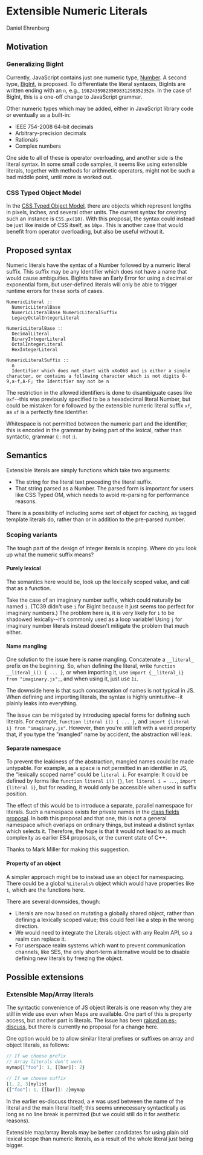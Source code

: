 # Extensible Numeric Literals

Daniel Ehrenberg

## Motivation

### Generalizing BigInt

Currently, JavaScript contains just one numeric type, [Number](https://developer.mozilla.org/en-US/docs/Web/JavaScript/Reference/Global_Objects/Number). A second type, [BigInt](https://github.com/tc39/proposal-bigint), is proposed. To differentiate the literal syntaxes, BigInts are written ending with an `n`, e.g., `19824359823509831298352352n`. In the case of BigInt, this is a one-off change to JavaScript grammar.

Other numeric types which may be added, either in JavaScript library code or eventually as a built-in:
- IEEE 754-2008 64-bit decimals
- Arbitrary-precision decimals
- Rationals
- Complex numbers

One side to all of these is operator overloading, and another side is the literal syntax. In some small code samples, it seems like using extensible literals, together with methods for arithmetic operators, might not be such a bad middle point, until more is worked out.

### CSS Typed Object Model

In the [CSS Typed Object Model](https://drafts.css-houdini.org/css-typed-om/#numeric-factory), there are objects which represent lengths in pixels, inches, and several other units. The current syntax for creating such an instance is `CSS.px(10)`. With this proposal, the syntax could instead be just like inside of CSS itself, as `10px`. This is another case that would benefit from operator overloading, but also be useful without it.

## Proposed syntax

Numeric literals have the syntax of a Number followed by a numeric literal suffix. This suffix may be any Identifier which does not have a name that would cause ambiguities. BigInts have an Early Error for using a decimal or exponential form, but user-defined literals will only be able to trigger runtime errors for these sorts of cases.

```
NumericLiteral ::
  NumericLiteralBase
  NumericLiteralBase NumericLiteralSuffix
  LegacyOctalIntegerLiteral

NumericLiteralBase ::
  DecimalLiteral
  BinaryIntegerLiteral
  OctalIntegerLiteral
  HexIntegerLiteral
  
NumericLiteralSuffix ::
  n
  Identifier which does not start with xXoObB and is either a single character, or contains a following character which is not digits 0-9,a-f,A-F; the Identifier may not be n
```

The restriction in the allowed identifiers is done to disambiguate cases like `0xf`--this was previously specified to be a hexadecimal literal Number, but could be mistaken for `0` followed by the extensible numeric literal suffix `xf`, as `xf` is a perfectly fine Identifier.

Whitespace is not permitted between the numeric part and the identifier; this is encoded in the grammar by being part of the lexical, rather than syntactic, grammar (:: not :).

## Semantics

Extensible literals are simply functions which take two arguments:
- The string for the literal text preceding the literal suffix.
- That string parsed as a Number. The parsed form is important for users like CSS Typed OM, which needs to avoid re-parsing for performance reasons.

There is a possibility of including some sort of object for caching, as tagged template literals do, rather than or in addition to the pre-parsed number.

### Scoping variants

The tough part of the design of integer iterals is scoping. Where do you look up what the numeric suffix means?

#### Purely lexical

The semantics here would be, look up the lexically scoped value, and call that as a function.

Take the case of an imaginary number suffix, which could naturally be named `i`. (TC39 didn't use `i` for BigInt because it just seems too perfect for imaginary numbers.) The problem here is, it is very likely for `i` to be shadowed lexically--it's commonly used as a loop variable! Using `j` for imaginary number literals instead doesn't mitigate the problem that much either.

#### Name mangling

One solution to the issue here is name mangling. Concatenate a `__literal_` prefix on the beginning. So, when defining the literal, write `function __literal_i() { ... }`, or when importing it, use `import {__literal_i} from "imaginary.js";`, and when using it, just use `1i`.

The downside here is that such concatenation of names is not typical in JS. When defining and importing literals, the syntax is highly unintuitive--it plainly leaks into everything.

The issue can be mitigated by introducing special forms for defining such literals. For example, `function literal i() { ... }`, and `import {literal i} from "imaginary.js"`. However, then you're still left with a weird property that, if you type the "mangled" name by accident, the abstraction will leak.

#### Separate namespace

To prevent the leakiness of the abstraction, mangled names could be made untypable. For example, as a space is not permitted in an identifier in JS, the "lexically scoped name" could be `literal i`. For example: It could be defined by forms like `function literal i() {}`, `let literal i = ...`, `import {literal i}`, but for reading, it would only be accessible when used in suffix position.

The effect of this would be to introduce a separate, parallel namespace for literals. Such a namespace exists for private names in the [class fields proposal](https://github.com/tc39/proposal-class-fields). In both this proposal and that one, this is not a general namespace which overlaps on ordinary things, but instead a distinct syntax which selects it. Therefore, the hope is that it would not lead to as much complexity as earlier ES4 proposals, or the current state of C++.

Thanks to Mark Miller for making this suggestion.

#### Property of an object

A simpler approach might be to instead use an object for namespacing. There could be a global `%Literals%` object which would have properties like `i`, which are the functions here.

There are several downsides, though:
- Literals are now based on mutating a globally shared object, rather than defining a lexically scoped value; this could feel like a step in the wrong direction.
- We would need to integrate the Literals object with any Realm API, so a realm can replace it.
- For userspace realm systems which want to prevent communication channels, like SES, the only short-term alternative would be to disable defining new literals by freezing the object.

## Possible extensions

### Extensible Map/Array literals

The syntactic convenience of JS object literals is one reason why they are still in wide use even when Maps are available. One part of this is property access, but another part is literals. The issue has been [raised on es-discuss](https://esdiscuss.org/topic/map-literal), but there is currently no proposal for a change here.

One option would be to allow similar literal prefixes or suffixes on array and object literals, as follows:

```js
// If we choose prefix
// Array literals don't work
mymap{["foo"]: 1, [[bar]]: 2}

// If we choose suffix
[1, 2, 3]mylist
{["foo"]: 1, [[bar]]: 2}mymap
```

In the earlier es-discuss thread, a `#` was used between the name of the literal and the main literal itself; this seems unnecessary syntactically as long as no line break is permitted (but we could still do it for aesthetic reasons).

Extensible map/array literals may be better candidates for using plain old lexical scope than numeric literals, as a result of the whole literal just being bigger.
